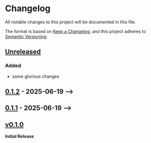 # Changelog
All notable changes to this project will be documented in this file.

The format is based on [Keep a Changelog](https://keepachangelog.com/en/1.0.0/),
and this project adheres to [Semantic Versioning](https://semver.org/spec/v2.0.0.html).

## [Unreleased]

### Added
- some glorious changes

## [0.1.2] - 2025-06-19 -->
## [0.1.1] - 2025-06-19 -->

## [v0.1.0] 
**Initial Release**

[unreleased]: https://github.com/ModProg/modprog-test-crate/compare/v0.1.2...HEAD
[0.1.2]: https://github.com/ModProg/modprog-test-crate/compare/v0.1.1...v0.1.2
[0.1.1]: https://github.com/ModProg/modprog-test-crate/compare/v0.1.0...v0.1.1
[v0.1.0]: https://github.com/ModProg/modprog-test-crate/tree/v0.1.0
